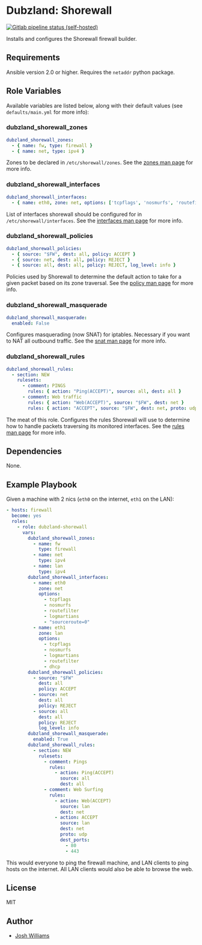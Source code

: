 # Dubzland: Shorewall
[![Gitlab pipeline status (self-hosted)](https://img.shields.io/gitlab/pipeline/jdubz/dubzland-shorewall?gitlab_url=https%3A%2F%2Fgit.dubzland.net)](https://git.dubzland.net/jdubz/dubzland-shorewall/pipelines)

Installs and configures the Shorewall firewall builder.

## Requirements

Ansible version 2.0 or higher.  Requires the `netaddr` python package.

## Role Variables

Available variables are listed below, along with their default values (see
    `defaults/main.yml` for more info):


### dubzland_shorewall_zones

```yaml
dubzland_shorewall_zones:
  - { name: fw, type: firewall }
  - { name: net, type: ipv4 }
```

Zones to be declared in `/etc/shorewall/zones`.  See the [zones man
page](http://www.shorewall.net/manpages/shorewall-zones.html) for more info.


### dubzland_shorewall_interfaces

```yaml
dubzland_shorewall_interfaces:
  - { name: eth0, zone: net, options: ['tcpflags', 'nosmurfs', 'routefilter', 'logmartians', 'sourceroute=0'] }
```

List of interfaces shorewall should be configured for in
`/etc/shorewall/interfaces`.  See the [interfaces man
page](http://www.shorewall.net/manpages/shorewall-interfaces.html) for more
info.

### dubzland_shorewall_policies

```yaml
dubzland_shorewall_policies:
  - { source: "$FW", dest: all, policy: ACCEPT }
  - { source: net, dest: all, policy: REJECT }
  - { source: all, dest: all, policy: REJECT, log_level: info }
```

Policies used by Shorewall to determine the default action to take for a given packet based on its zone traversal.  See the [policy man page](http://www.shorewall.net/manpages/shorewall-policy.html) for more info.


### dubzland_shorewall_masquerade

```yaml
dubzland_shorewall_masquerade:
  enabled: False
```

Configures masquerading (now SNAT) for iptables.  Necessary if you want to NAT all outbound traffic.  See the [snat man page](http://www.shorewall.net/manpages/shorewall-snat.html) for more info.

### dubzland_shorewall_rules

```yaml
dubzland_shorewall_rules:
  - section: NEW
    rulesets:
      - comment: PINGS
        rules: { action: "Ping(ACCEPT)", source: all, dest: all }
      - comment: Web traffic
        rules: { action: "Web(ACCEPT)", source: "$FW", dest: net }
        rules: { action: "ACCEPT", source: "$FW", dest: net, proto: udp, test_ports: [80, 443] }
```

The meat of this role.  Configures the rules Shorewall will use to determine how to handle packets traversing its monitored interfaces.  See the [rules man page](http://www.shorewall.net/manpages/shorewall-rules.html) for more info.

## Dependencies

None.

## Example Playbook

Given a machine with 2 nics (`eth0` on the internet, `eth1` on the LAN):

```yaml
- hosts: firewall
  become: yes
  roles:
    - role: dubzland-shorewall
      vars:
        dubzland_shorewall_zones:
          - name: fw
            type: firewall
          - name: net
            type: ipv4
          - name: lan
            type: ipv4
        dubzland_shorewall_interfaces:
          - name: eth0
            zone: net
            options:
              - tcpflags
              - nosmurfs
              - routefilter
              - logmartians
              - "sourceroute=0"
          - name: eth1
            zone: lan
            options:
              - tcpflags
              - nosmurfs
              - logmartians
              - routefilter
              - dhcp
        dubzland_shorewall_policies:
          - source: "$FW"
            dest: all
            policy: ACCEPT
          - source: net
            dest: all
            policy: REJECT
          - source: all
            dest: all
            policy: REJECT
            log_level: info
        dubzland_shorewall_masquerade:
          enabled: True
        dubzland_shorewall_rules:
          - section: NEW
            rulesets:
              - comment: Pings
                rules:
                  - action: Ping(ACCEPT)
                    source: all
                    dest: all
              - comment: Web Surfing
                rules:
                  - action: Web(ACCEPT)
                    source: lan
                    dest: net
                  - action: ACCEPT
                    source: lan
                    dest: net
                    proto: udp
                    dest_ports:
                      - 80
                      - 443
```

This would everyone to ping the firewall machine, and LAN clients to ping hosts
on the internet.  All LAN clients would also be able to browse the web.

## License

MIT

## Author

* [Josh Williams](https://codingprime.com)
